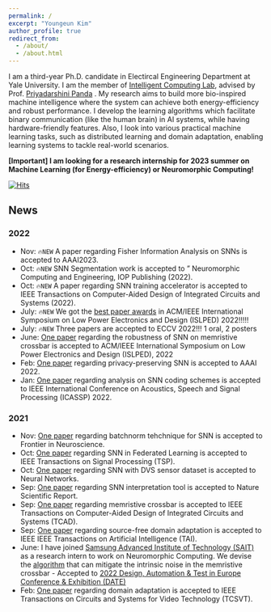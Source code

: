 ```yaml
---
permalink: /
excerpt: "Youngeun Kim"
author_profile: true
redirect_from: 
  - /about/
  - /about.html
---
```


I am a third-year Ph.D. candidate in Electircal Engineering Department at Yale University. I am the member of [Intelligent Computing Lab](https://intelligentcomputinglab.yale.edu), advised by Prof. [Priyadarshini Panda](https://scholar.google.com/citations?user=qA5WsYUAAAAJ&hl) .
My research aims to build more bio-inspired machine intelligence where the system can achieve both energy-efficiency and robust performance. 
I develop the learning algorithms which facilitate binary communication (like the human brain) in AI systems, while having  hardware-friendly features.
Also, I look into various practical machine learning tasks, such as distributed learning and domain adaptation, enabling learning systems to tackle real-world scenarios.

<!-- 
This is the front page of a website that is powered by the [academicpages template](https://github.com/academicpages/academicpages.github.io) and hosted on GitHub pages. [GitHub pages](https://pages.github.com) is a free service in which websites are built and hosted from code and data stored in a GitHub repository, automatically updating when a new commit is made to the respository. This template was forked from the [Minimal Mistakes Jekyll Theme](https://mmistakes.github.io/minimal-mistakes/) created by Michael Rose, and then extended to support the kinds of content that academics have: publications, talks, teaching, a portfolio, blog posts, and a dynamically-generated CV. You can fork [this repository](https://github.com/academicpages/academicpages.github.io) right now, modify the configuration and markdown files, add your own PDFs and other content, and have your own site for free, with no ads! An older version of this template powers my own personal website at [stuartgeiger.com](http://stuartgeiger.com), which uses [this Github repository](https://github.com/staeiou/staeiou.github.io). -->

**[Important] I am looking for a research internship for 2023 summer on Machine Learning (for Energy-efficiency) or Neuromorphic Computing!**

[![Hits](https://hits.seeyoufarm.com/api/count/incr/badge.svg?url=https%3A%2F%2Fyoungryan1993.github.io%2Fhomepage%2F&count_bg=%2379C83D&title_bg=%23555555&icon=tencentqq.svg&icon_color=%23E7E7E7&title=hits&edge_flat=false)](https://hits.seeyoufarm.com)


## News

### 2022
- Nov: ```🔥NEW``` A paper regarding Fisher Information Analysis on SNNs is accepted to AAAI2023.
- Oct: ```🔥NEW``` SNN Segmentation work is accepted to ” Neuromorphic Computing and Engineering, IOP Publishing (2022).
- Oct: ```🔥NEW``` A paper regarding SNN training accelerator is accepted to IEEE Transactions on Computer-Aided Design of Integrated Circuits and Systems (2022).
- July: ```🔥NEW``` We got the [best paper awards](https://arxiv.org/abs/2206.09599) in ACM/IEEE International Symposium on Low Power Electronics and Design (ISLPED) 2022!!!!!
- July: ```🔥NEW``` Three papers are accepted to ECCV 2022!!! 1 oral, 2 posters
- June: [One paper](https://arxiv.org/abs/2206.09599) regarding the robustness of SNN on memristive crossbar is accepted to ACM/IEEE International Symposium on Low Power Electronics and Design (ISLPED), 2022
- Feb: [One paper](https://aaai-2022.virtualchair.net/poster_aaai1671) regarding privacy-preserving SNN is accepted to AAAI 2022. 
- Jan: [One paper](https://ieeexplore.ieee.org/abstract/document/9747906) regarding analysis on SNN coding schemes is accepted to IEEE International Conference on Acoustics, Speech and Signal Processing (ICASSP) 2022. 


### 2021
- Nov: [One paper](https://www.frontiersin.org/articles/10.3389/fnins.2021.773954/full) regarding batchnorm tehchnique for SNN is accepted to Frontier in Neuroscience. 
- Oct: [One paper](https://ieeexplore.ieee.org/abstract/document/9583900) regarding SNN in Federated Learning is accepted to IEEE Transactions on Signal Processing (TSP). 
- Oct: [One paper](https://www.sciencedirect.com/science/article/abs/pii/S0893608021003841) regarding SNN with DVS sensor dataset is accepted to Neural Networks. 
- Sep: [One paper](https://www.nature.com/articles/s41598-021-98448-0) regarding SNN interpretation tool is accepted to Nature Scientific Report. 
- Sep: [One paper](https://ieeexplore.ieee.org/abstract/document/9528857) regarding memristive crossbar is accepted to IEEE Transactions on Computer-Aided Design of Integrated Circuits and Systems (TCAD). 
- Sep: [One paper](https://ieeexplore.ieee.org/abstract/document/9528982/) regarding source-free domain adaptation is accepted to IEEE IEEE Transactions on Artificial Intelligence (TAI). 
- June: I have joined [Samsung Advanced Institute of Technology (SAIT)](https://www.sait.samsung.co.kr/saithome/main/main.do) as a research intern to work on Neuromorphic Computing. We devise the [algorithm](https://dl.acm.org/doi/abs/10.5555/3539845.3540103) that can mitigate the intrinsic noise in the memristive crossbar - Accepted to [2022 Design, Automation & Test in Europe Conference & Exhibition (DATE)](https://www.date-conference.com/)
- Feb: [One paper](https://ieeexplore.ieee.org/abstract/document/9343861/) regarding domain adaptation is accepted to IEEE Transactions on Circuits and Systems for Video Technology (TCSVT). 
